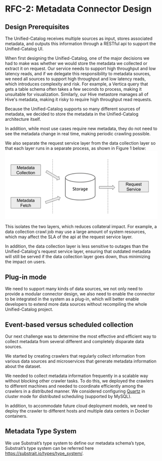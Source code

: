 # RFC-2: Metadata Connector Design

## Design Prerequisites

The Unified-Catalog receives multiple sources as input, stores associated metadata, 
and outputs this information through a RESTful api to support the Unified-Catalog UI.

When first designing the Unified-Catalog, one of the major decisions we had to make 
was whether we would store the metadata we collected or extract it on request. 
Our service needs to support high throughput and low latency reads, and if we delegate 
this responsibility to metadata sources, we need all sources to support high throughput 
and low latency reads, which introduces complexity and risk.
For example, a Vertica query that gets a table schema often takes a few seconds to process, 
making it unsuitable for visualization. Similarly, our Hive metastore manages 
all of Hive's metadata, making it risky to require high throughput read requests. 

Because the Unified-Catalog supports so many different sources of metadata, 
we decided to store the metadata in the Unified-Catalog architecture itself. 

In addition, while most use cases require new metadata, they do not need to see 
the metadata change in real time, making periodic crawling possible.

We also separate the request service layer from the data collection layer so that 
each layer runs in a separate process, as shown in Figure 1 below:
![rfc-2-01.png](rfc-2-01.png)

This isolates the two layers, which reduces collateral impact. 
For example, a data collection crawl job may use a large amount of system resources, 
which may affect the SLA of the api at the request service layer. 

In addition, the data collection layer is less sensitive to outages than the 
Unified-Catalog's request service layer, ensuring that outdated metadata will still 
be served if the data collection layer goes down, thus minimizing the impact on users.

## Plug-in mode
We need to support many kinds of data sources, we not only need to provide a modular connector design, 
we also need to enable the connector to be integrated in the system as a plug-in, 
which will better enable developers to extend more data sources without recompiling the whole Unified-Catalog project.

## Event-based versus scheduled collection
Our next challenge was to determine the most effective and efficient way to collect metadata 
from several different and completely disparate data sources.

We started by creating crawlers that regularly collect information from various data sources 
and microservices that generate metadata information about the dataset.

We needed to collect metadata information frequently in a scalable way without blocking 
other crawler tasks. To do this, we deployed the crawlers to different machines and 
needed to coordinate efficiently among the crawlers in a distributed manner. 
We considered configuring [Quartz](https://github.com/quartz-scheduler/quartz) 
in cluster mode for distributed scheduling (supported by MySQL).

In addition, to accommodate future cloud deployment models, 
we need to deploy the crawler to different hosts and multiple data centers in Docker containers.

## Metadata Type System
We use Substrait’s type system to define our metadata schema’s type, 
Substrait’s type system can be referred here https://substrait.io/types/type_system/.
